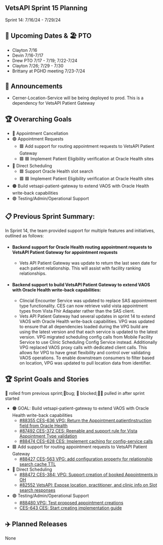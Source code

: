 ## VetsAPI Sprint 15 Planning
Sprint 14: 7/16/24 - 7/29/24

## 📅 Upcoming Dates  & 🏖️ PTO
* Clayton 7/16
* Devin 7/16-7/17
* Drew PTO 7/17 - 7/19; 7/22-7/24
* Clayton 7/26; 7/29 - 7/30
* Brittany at PGHD meeting 7/23-7/24

## 📣 Announcements
* Cerner-Location-Service will be being deployed to prod. This is a dependency for VetsAPI Patient Gateway

## 🏆 Overarching Goals
* 🔴 Appointment Cancellation
* 🟢 Appointment Requests
  * 🟩 Add support for routing appointment requests to VetsAPI Patient Gateway
  * 🟩 🟦 Implement Patient Eligibility verification at Oracle Health sites 
* 🔵 Direct Scheduling
  * 🟦 Support Oracle Health slot search
  *  🟩 🟦 Implement Patient Eligibility verification at Oracle Health sites
* 🟠 Build vetsapi-patient-gateway to extend VAOS with Oracle Health write-back capabilities
* 🟣 Testing/Admin/Operational Support
 
## 📋 Previous Sprint Summary:
In Sprint 14, the team provided support for multiple features and initiatives, outlined as follows:  
* #### Backend support for Oracle Health routing appointment requests to VetsAPI Patient Gateway for appointment requests
  * Vets API Patient Gateway was update to return the last seen date for each patient relationship. This will assist with facility ranking relationships.
* #### Backend support to build VetsAPI Patient Gateway to extend VAOS with Oracle Health write-back capabilities: 
   * Clincial Encounter Service was updated to replace SAS appointment type functionality. CES can now retrieve valid vista appointment types from Vista Fhir Adapater rather than the SAS client.
   * Vets API Patient Gateway had several updates in sprint 14 to extend VAOS with Oracle Health write-back capabilities. VPG was updated to ensure that all dependencies loaded during the VPG build are using the latest version and that each service is updated to the latest version. VPG migrated scheduling config calls from Mobile Facility Service to use Clinic Scheduling Config Service instead. Additionally VPG replaced VAOS proxy calls with dedicated client calls. This allows for VPG to have great flexibility and control over validating VAOS operations. To enable downstream consumers to filter based on location, VPG was updated to pull location data from identifier.
   
## 🏆 Sprint Goals and Stories
🚧 rolled from previous sprint;🐞bug; 🚫 blocked;🧗‍♀️ pulled in after sprint started 
* 🟠 GOAL: Build vetsapi-patient-gateway to extend VAOS with Oracle Health write-back capabilities
  * [#88355 CES-636 VPG: Return the Appointment.patientInstruction field from Oracle Health](https://app.zenhub.com/workspaces/appointments-oracle-health-integration-65a6e99ea522640e4d09393b/issues/gh/department-of-veterans-affairs/va.gov-team/88355)
  * [#87492 CES-372 CES: Reenable and support rule for Vista Appointment Type validation](https://app.zenhub.com/workspaces/appointments-oracle-health-integration-65a6e99ea522640e4d09393b/issues/gh/department-of-veterans-affairs/va.gov-team/87492)
  * [#88474 CES-628 CES: Implement caching for config-service calls](https://app.zenhub.com/workspaces/appointments-oracle-health-integration-65a6e99ea522640e4d09393b/issues/gh/department-of-veterans-affairs/va.gov-team/88474)
* 🟩 Add support for routing appointment requests to VetsAPI Patient Gateway
  * [#88427 CES-563 VPG: add configuration property for relationship search cache TTL](https://app.zenhub.com/workspaces/appointments-oracle-health-integration-65a6e99ea522640e4d09393b/issues/gh/department-of-veterans-affairs/va.gov-team/88427)
* 🔵 Direct Scheduling
  * [#88472 CES-384: VPG: Support creation of booked Appointments in OH](https://app.zenhub.com/workspaces/appointments-oracle-health-integration-65a6e99ea522640e4d09393b/issues/gh/department-of-veterans-affairs/va.gov-team/88473)
  * [#82552 VetsAPI: Expose location, practitioner, and clinic info on Slot search responses](https://app.zenhub.com/workspaces/appointments-oracle-health-integration-65a6e99ea522640e4d09393b/issues/gh/department-of-veterans-affairs/va.gov-team/82552)
* 🟣 Testing/Admin/Operational Support
  * [#88480 VPG: Test proposed appointment creations](https://app.zenhub.com/workspaces/appointments-oracle-health-integration-65a6e99ea522640e4d09393b/issues/gh/department-of-veterans-affairs/va.gov-team/88480)
  * [CES-643 CES: Start creating implementation guide](https://app.zenhub.com/workspaces/appointments-oracle-health-integration-65a6e99ea522640e4d09393b/issues/zh/463)
   


## ✈️ Planned Releases
None
